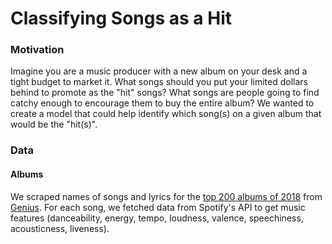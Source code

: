 # Classifying Songs as a Hit

### Motivation
Imagine you are a music producer with  a new album on your desk and a tight budget to market it. What songs should you put your limited dollars behind to promote as the "hit" songs? What songs are people going to find catchy enough to encourage them to buy the entire album? We wanted to create a model that could help identify which song(s) on a given album that would be the "hit(s)". 

### Data
#### Albums
We scraped names of songs and lyrics for the [top 200 albums of 2018](https://www.billboard.com/charts/year-end/2018/top-billboard-200-albums) from [Genius](https://www.genius.com). For each song, we fetched data from Spotify's API to get music features (danceability, energy, tempo, loudness, valence, speechiness, acousticness, liveness). 

#### 

